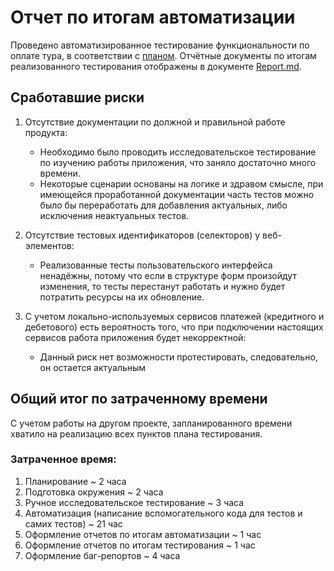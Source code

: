 # Отчет по итогам автоматизации

Проведено автоматизированное тестирование функциональности по оплате тура, в соответствии
с [планом](https://github.com/yalosyash/qa-diploma/blob/main/docs/Plan.md). Отчётные документы по итогам реализованного
тестирования отображены в документе [Report.md](https://github.com/yalosyash/qa-diploma/blob/main/docs/Report.md).

## Сработавшие риски

1. Отсутствие документации по должной и правильной работе продукта:

    - Необходимо было проводить исследовательское тестирование по изучению работы приложения, что заняло достаточно
      много времени.
    - Некоторые сценарии основаны на логике и здравом смысле, при имеющейся проработанной документации часть тестов
      можно было бы переработать для добавления актуальных, либо исключения неактуальных тестов.


2. Отсутствие тестовых идентификаторов (селекторов) у веб-элементов:
    - Реализованные тесты пользовательского интерфейса ненадёжны, потому что если в структуре форм произойдут изменения,
      то тесты перестанут работать и нужно будет потратить ресурсы на их обновление.


3. С учетом локально-используемых сервисов платежей (кредитного и дебетового) есть вероятность того, что при подключении
   настоящих сервисов работа приложения будет некорректной:
    - Данный риск нет возможности протестировать, следовательно, он остается актуальным

## Общий итог по затраченному времени

С учетом работы на другом проекте, запланированного времени хватило на реализацию всех пунктов плана тестирования.

### Затраченное время:

1. Планирование ~ 2 часа
1. Подготовка окружения ~ 2 часа
1. Ручное исследовательское тестирование ~ 3 часа
1. Автоматизация (написание вспомогательного кода для тестов и самих тестов) ~ 21 час
1. Оформление отчетов по итогам автоматизации ~ 1 час
1. Оформление отчетов по итогам тестирования ~ 1 час
1. Оформление баг-репортов ~ 4 часа